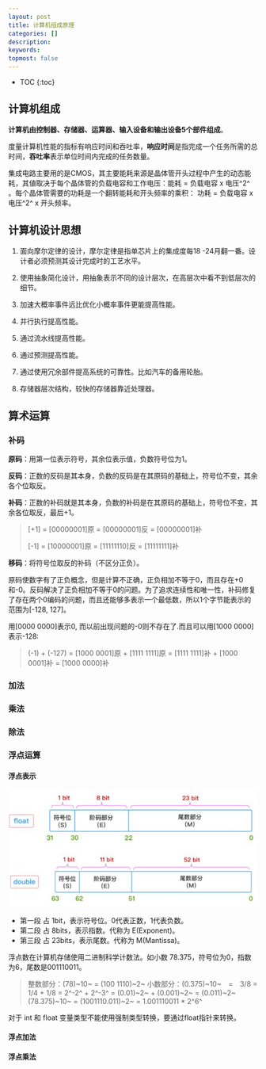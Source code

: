 ```yaml
---
layout: post
title: 计算机组成原理
categories: []
description: 
keywords: 
topmost: false
---
```


* TOC
{:toc}

## 计算机组成

**计算机由控制器、存储器、运算器、输入设备和输出设备5个部件组成**。

度量计算机性能的指标有响应时间和吞吐率，**响应时间**是指完成一个任务所需的总时间，**吞吐率**表示单位时间内完成的任务数量。

集成电路主要用的是CMOS，其主要能耗来源是晶体管开头过程中产生的动态能耗，其値取决于每个晶体管的负载电容和工作电压：能耗 = 负载电容 x 电压^2^ 。每个晶体管需要的功耗是一个翻转能耗和开头频率的乘积： 功耗 = 负载电容 x 电压^2^ x 开头频率。

## 计算机设计思想

1. 面向摩尔定律的设计，摩尔定律是指单芯片上的集成度每18 -24月翻一番。设计者必须预测其设计完成时的工艺水平。

2. 使用抽象简化设计，用抽象表示不同的设计层次，在高层次中看不到低层次的细节。

3. 加速大概率事件远比优化小概率事件更能提高性能。

4. 并行执行提高性能。

5. 通过流水线提高性能。

6. 通过预测提高性能。

7. 通过使用冗余部件提高系统的可靠性。比如汽车的备用轮胎。

8. 存储器层次结构，较快的存储器靠近处理器。

## 算术运算

### 补码

**原码**：用第一位表示符号，其余位表示值，负数符号位为1。

**反码**：正数的反码是其本身，负数的反码是在其原码的基础上，符号位不变，其余各个位取反。

**补码**：正数的补码就是其本身，负数的补码是在其原码的基础上，符号位不变，其余各位取反，最后+1。

>[+1] = [00000001]原 = [00000001]反 = [00000001]补
>
>[-1] = [10000001]原 = [11111110]反 = [11111111]补

**移码**：将符号位取反的补码（不区分正负）。

原码使数字有了正负概念，但是计算不正确，正负相加不等于0，而且存在+0和-0。反码解决了正负相加不等于0的问题。为了追求连续性和唯一性，补码修复了存在两个0编码的问题，而且还能够多表示一个最低数，所以1个字节能表示的范围为[-128, 127]。

用[0000 0000]表示0, 而以前出现问题的-0则不存在了.而且可以用[1000 0000]表示-128:

>(-1) + (-127) = [1000 0001]原 + [1111 1111]原 = [1111 1111]补 + [1000 0001]补 = [1000 0000]补

### 加法

### 乘法

### 除法

### 浮点运算

#### 浮点表示

![浮点表示](/images/pc/float_mem.jpg)

* 第一段 占 1bit，表示符号位。0代表正数，1代表负数。
* 第二段 占 8bits，表示指数。代称为 E(Exponent)。
* 第三段 占 23bits，表示尾数。代称为 M(Mantissa)。

浮点数在计算机存储使用二进制科学计数法。如小数 78.375，符号位为0，指数为6，尾数是001110011。
>整数部分：(78)~10~ = (100 1110)~2~
>小数部分：(0.375)~10~　=　3/8 = 1/4 + 1/8 = 2^-2^ + 2^-3^ = (0.01)~2~ + (0.001)~2~ = (0.011)~2~
>(78.375)~10~ = (1001110.011)~2~ = 1.001110011 * 2^6^

对于 int 和 float 变量类型不能使用强制类型转换，要通过float指针来转换。

#### 浮点加法

#### 浮点乘法
